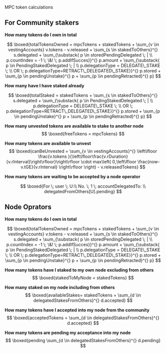 MPC token calculations

## For Community stakers

**How many tokens do I own in total**

$$
\boxed{totalTokensOwned = mpcTokens + stakedTokens + \sum_{v \in vestingAccounts} v.tokens - v.released + \sum_{s \in stakedToOthers}^{} s.delegated + \sum_{\substack{ p \in storedPendingDelegated \; | \\ p.countIndex = -1   \; \&! \; p.addIfSucces}}^{} p.amount + \sum_{\substack{ p \in PendingStakedDelegated \; |  \\ p.delegationType = DELEGATE\_STAKE \; \\  OR \; p.delegationType=RETRACT\_DELEGATED\_STAKE}}^{} p.stored + \sum_{p \in pendingUnstake}^{} p + \sum_{p \in pendingRetracted}^{} p}
$$

**How many have I have staked already**

$$
\boxed{totalStaked = stakedTokens + \sum_{s \in stakedToOthers}^{} s.delegated + \sum_{\substack{ p \in PendingStakedDelegated \; |  \\ p.delegationType = DELEGATE\_STAKE \; \\  OR \; p.delegationType=RETRACT\_DELEGATED\_STAKE}}^{} p.stored + \sum_{p \in pendingUnstake}^{} p + \sum_{p \in pendingRetracted}^{} p}
$$

**How many unvested tokens are available to stake to another node**
$$
\boxed{freeTokens = mpcTokens}
$$

**How many tokens are available to unvest**
$$
\boxed{canBeUnvested = \sum_{v \in vestingAccounts}^{} \left\lfloor \frac{v.tokens }{\left\lfloor\frac{v.rDuration}{v.rInterval}\right\rfloor}\right\rfloor \cdot max\left( 0,\left\lfloor \frac{now-v.tGE}{v.rInterval} \right\rfloor \right) - v.releasedTokens}
$$

**How many tokens are waiting to be accepted by a node operator**

$$
\boxed{For \; user \; U:\\
No. \; 1 \; accountDelegatedTo: \\
delegatedFromOthers[U].pending}
$$

## Node Oprators

**How many tokens do I own in total**

$$
\boxed{totalTokensOwned = mpcTokens + stakedTokens + \sum_{v \in vestingAccounts} v.tokens - v.released + \sum_{s \in stakedToOthers}^{} s.delegated + \sum_{\substack{ p \in storedPendingDelegated \; | \\ p.countIndex = -1   \; \&! \; p.addIfSucces}}^{} p.amount + \sum_{\substack{ p \in PendingStakedDelegated \; |  \\ p.delegationType = DELEGATE\_STAKE \; \\  OR \; p.delegationType=RETRACT\_DELEGATED\_STAKE}}^{} p.stored + \sum_{p \in pendingUnstake}^{} p + \sum_{p \in pendingRetracted}^{} p}
$$

**How many tokens have I staked to my own node excluding from others**
$$
\boxed{stakedToMyNode = stakedTokens}
$$

**How many staked on my node including from others**
$$
\boxed{availableStakes= stakedTokens + \sum_{d \in delegatedStakesFromOthers}^{} d.accepted}
$$

**How many tokens have I accepted into my node from the community**
$$
\boxed{acceptedTokens = \sum_{d \in delegatedStakesFromOthers}^{} d.accepted}
$$

**How many tokens are pending my acceptance into my node**
$$
\boxed{pending  \sum_{d \in delegatedStakesFromOthers}^{} d.pending}
$$
